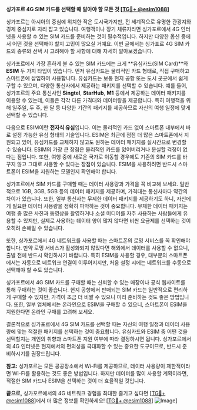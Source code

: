 **싱가포르 4G SIM 카드를 선택할 때 알아야 할 모든 것 [[TG💪+ @esim1088](https://t.me/s/esim1088)]**

싱가포르는 아시아의 중심에 위치한 작은 도시국가지만, 전 세계적으로 유명한 관광지와 경제 중심지로 자리 잡고 있습니다. 여행객이나 장기 체류자라면 싱가포르에서 4G 인터넷을 사용할 수 있는 SIM 카드를 준비하는 것이 필수적입니다. 하지만 다양한 옵션 중에서 어떤 것을 선택해야 할지 고민이 많으실 거예요. 이번 글에서는 싱가포르 4G SIM 카드의 종류와 선택 시 고려해야 할 사항에 대해 자세히 알아보겠습니다.

싱가포르에서 가장 흔하게 볼 수 있는 SIM 카드에는 크게 **유심카드(SIM Card)**와 **ESIM** 두 가지 타입이 있습니다. 먼저 유심카드는 물리적인 카드 형태로, 직접 구매하고 스마트폰에 삽입하여 사용합니다. 유심카드는 보통 현지 공항 또는 도시 곳곳에서 쉽게 구할 수 있으며, 다양한 통신사에서 제공하는 패키지를 선택할 수 있습니다. 예를 들어, 싱가포르의 주요 통신사인 **Singtel**, **StarHub**, **M1** 등에서 제공하는 데이터 패키지를 이용할 수 있는데, 이들은 각각 다른 가격대와 데이터량을 제공합니다. 특히 여행객을 위해 일주일, 두 주, 한 달 등 다양한 기간의 패키지를 제공하므로 자신의 여행 일정에 맞게 선택할 수 있습니다.

다음으로 ESIM이란 **전자식 유심**입니다. 이는 물리적인 카드 없이 스마트폰 내부에서 바로 설정 가능한 유심 형태의 기술입니다. ESIM은 최근에 점점 더 많은 스마트폰에서 지원되고 있어, 유심카드를 교체하지 않고도 원하는 데이터 패키지를 실시간으로 변경할 수 있습니다. ESIM의 가장 큰 장점은 물리적인 카드를 잃어버리거나 분실할 걱정이 없다는 점입니다. 또한, 여행 중에 새로운 국가로 이동할 경우에도 기존의 SIM 카드를 바꾸지 않고 그대로 사용할 수 있다는 장점이 있습니다. ESIM을 사용하려면 반드시 스마트폰이 ESIM을 지원하는 모델인지 확인해야 합니다.

싱가포르에서 SIM 카드를 구매할 때는 데이터 사용량과 가격을 꼭 비교해 보세요. 일반적으로 1GB, 3GB, 5GB 등의 데이터 패키지를 제공하며, 가격대는 통신사마다 약간의 차이가 있습니다. 또한, 일부 통신사는 무제한 데이터 패키지를 제공하기도 하니, 자신에게 필요한 데이터 사용량을 정확히 파악하는 것이 중요합니다. 무제한 데이터 패키지는 여행 중 많은 사진과 동영상을 촬영하거나 소셜 미디어를 자주 사용하는 사람들에게 유용할 수 있지만, 실제로 사용하는 데이터 양이 많지 않다면 비싼 요금제를 선택하는 것이 오히려 손해일 수 있습니다.

또한, 싱가포르에서 4G 네트워크를 사용할 때는 스마트폰의 로밍 서비스를 꼭 확인해야 합니다. 만약 로밍 서비스가 활성화되지 않았다면 해외에서 데이터를 사용할 수 없으니, 출발 전에 반드시 확인하시기 바랍니다. 특히 ESIM을 사용할 경우, 대부분의 스마트폰에서는 자동으로 네트워크 연결이 이루어지지만, 처음 설정 시에는 네트워크를 수동으로 선택해야 할 수도 있습니다.

싱가포르에서 4G SIM 카드를 구매할 때는 신뢰할 수 있는 매장이나 공식 웹사이트를 통해 구매하는 것이 좋습니다. 현지 공항에서 판매되는 SIM 카드는 일반적으로 편리하게 구매할 수 있지만, 가격이 조금 더 비쌀 수 있으니 미리 준비하는 것도 좋은 방법입니다. 또한, 일부 업체에서는 온라인으로 ESIM을 구매할 수 있으니, 스마트폰이 ESIM을 지원한다면 온라인 구매를 고려해 보세요.

결론적으로 싱가포르에서 4G SIM 카드를 선택할 때는 자신의 여행 일정과 데이터 사용량에 맞는 적절한 패키지를 선택하는 것이 중요합니다. 유심카드와 ESIM 중 어떤 것을 선택할지는 개인의 취향과 스마트폰 지원 여부에 따라 결정하시면 됩니다. 싱가포르에서의 4G 인터넷은 현지에서의 편의성을 극대화할 수 있는 중요한 도구이므로, 반드시 준비하시기를 권장드립니다.

**참고:** 싱가포르는 모든 공공장소에서 Wi-Fi를 제공하므로, 데이터 사용량이 제한적이라면 Wi-Fi를 활용하는 것도 좋은 방법입니다. 하지만 데이터를 많이 사용할 계획이라면, 적절한 SIM 카드나 ESIM을 선택하는 것이 더 효율적일 것입니다.

**끝으로,** 싱가포르에서의 4G 네트워크 경험을 최대한 즐기고 싶다면 [[TG💪+ @esim1088](https://t.me/s/esim1088)]에서 더 많은 정보를 확인하세요! [[TG💪+ @esim1088](https://t.me/s/esim1088)] ![Image](https://i.postimg.cc/Y0z9fWf4/image.png)]